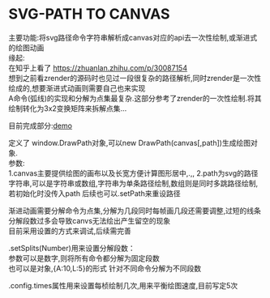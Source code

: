 SVG-PATH TO CANVAS
===

主要功能:将svg路径命令字符串解析成canvas对应的api去一次性绘制,或渐进式的绘图动画<br>
缘起:<br>
在知乎上看了 https://zhuanlan.zhihu.com/p/30087154 <br>
想到之前看zrender的源码时也见过一段很复杂的路径解析,同时zrender是一次性绘成的,想要渐进式动画则需要自己也来实现<br>
A命令(弧线)的实现和分解为点集最复杂.这部分参考了zrender的一次性绘制.将其绘制转化为3x2变换矩阵来拆解点集...<br>

目前完成部分:[demo](https://hai3460377.github.io/DrawPath/dist/index.html)<br>

定义了 window.DrawPath对象,可以new DrawPath(canvas[,path])生成绘图对象.<br>
参数:<br>
1.canvas主要提供绘图的画布以及长宽方便计算图形居中,.,,
2.path为svg的路径字符串,可以是字符串或数组,字符串为单条路径绘制,数组则是同时多跳路径绘制,若初始化时没传入path 后续也可以.setPath来重设路径<br>

渐进动画需要分解命令为点集,分解为几段同时每帧画几段还需要调整,过短的线条分解段数过多会导致canvs无法绘出产生留空的现象<br>
目前采用设置的方式来调试,后续需完善<br>

.setSplits(Number)用来设置分解段数：<br>
参数可以是数字,则将所有命令都分解为固定段数<br>
也可以是对象,{A:10,L:5}的形式 针对不同命令分解为不同段数<br>

.config.times属性用来设置每桢绘制几次,用来平衡绘图速度,目前写定5次<br>

